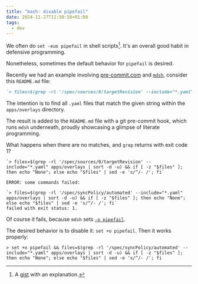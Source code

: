 ```yaml
---
title: "bash: disable pipefail"
date: 2024-11-27T11:50:58+01:00
tags:
  - dev
---
```


We often do `set -euo pipefail` in shell scripts[^1].
It's an overall good habit in defensive programming.

Nonetheless, sometimes the default behavior for `pipefail` is desired.

<!--more-->

Recently we had an example involving [pre-commit.com](https://pre-commit.com/)
and [`mdsh`](https://github.com/zimbatm/mdsh), consider this `README.md` file:

```md
`> files=$(grep -rl '/spec/sources/0/targetRevision' --include="*.yaml" apps/overlays | sort -d -u) && if [ -z "$files" ]; then echo "None"; else echo "$files" | sed -e 's/^/- /'; fi`
```

The intention is to find all `.yaml` files that match the given string within
the `apps/overlays` directory.

The result is added to the `README.md` file with a git pre-commit hook, which
runs `mdsh` underneath, proudly showcasing a glimpse of literate programming.

What happens when there are no matches, and `grep` returns with exit code 1?

```
`> files=$(grep -rl '/spec/sources/0/targetRevision' --include="*.yaml" apps/overlays | sort -d -u) && if [ -z "$files" ]; then echo "None"; else echo "$files" | sed -e 's/^/- /'; fi`

ERROR: some commands failed:

`> files=$(grep -rl '/spec/syncPolicy/automated' --include="*.yaml" apps/overlays | sort -d -u) && if [ -z "$files" ]; then echo "None"; else echo "$files" | sed -e 's/^/- /'; fi`
failed with exit status: 1.
```

Of course it fails, because `mdsh` sets [`-o
pipefail`](https://github.com/zimbatm/mdsh/pull/63/files).

The desired behavior is to disable it: `set +o pipefail`. Then it works
properly:

```
> set +o pipefail && files=$(grep -rl '/spec/syncPolicy/automated' --include="*.yaml" apps/overlays | sort -d -u) && if [ -z "$files" ]; then echo "None"; else echo "$files" | sed -e 's/^/- /'; fi
```

[^1]: A
    [gist](https://gist.github.com/mohanpedala/1e2ff5661761d3abd0385e8223e16425)
    with an explanation.
